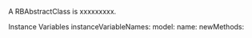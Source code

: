 A RBAbstractClass is xxxxxxxxx.Instance Variables	instanceVariableNames:		<Object>	model:		<Object>	name:		<Object>	newMethods:		<Object>	realClass:		<Object>	removedMethods:		<Object>	subclasses:		<Object>	superclass:		<Object>instanceVariableNames	- xxxxxmodel	- xxxxxname	- xxxxxnewMethods	- xxxxxrealClass	- xxxxxremovedMethods	- xxxxxsubclasses	- xxxxxsuperclass	- xxxxx